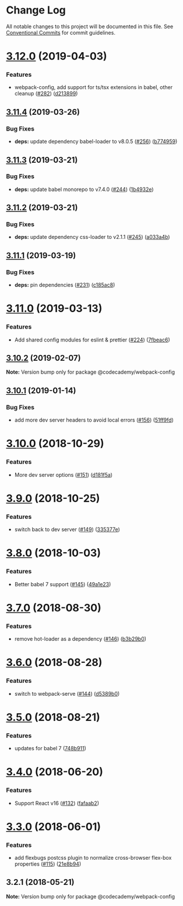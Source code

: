 # Change Log

All notable changes to this project will be documented in this file.
See [Conventional Commits](https://conventionalcommits.org) for commit guidelines.

# [3.12.0](http://github.com/RyzacInc/client-modules/packages/webpack-config/compare/@codecademy/webpack-config@3.11.4...@codecademy/webpack-config@3.12.0) (2019-04-03)


### Features

* webpack-config, add support for ts/tsx extensions in babel, other cleanup  ([#282](http://github.com/RyzacInc/client-modules/packages/webpack-config/issues/282)) ([d213899](http://github.com/RyzacInc/client-modules/packages/webpack-config/commit/d213899))





## [3.11.4](http://github.com/RyzacInc/client-modules/packages/webpack-config/compare/@codecademy/webpack-config@3.11.3...@codecademy/webpack-config@3.11.4) (2019-03-26)


### Bug Fixes

* **deps:** update dependency babel-loader to v8.0.5 ([#256](http://github.com/RyzacInc/client-modules/packages/webpack-config/issues/256)) ([b774959](http://github.com/RyzacInc/client-modules/packages/webpack-config/commit/b774959))





## [3.11.3](http://github.com/RyzacInc/client-modules/packages/webpack-config/compare/@codecademy/webpack-config@3.11.2...@codecademy/webpack-config@3.11.3) (2019-03-21)


### Bug Fixes

* **deps:** update babel monorepo to v7.4.0 ([#244](http://github.com/RyzacInc/client-modules/packages/webpack-config/issues/244)) ([1b4932e](http://github.com/RyzacInc/client-modules/packages/webpack-config/commit/1b4932e))





## [3.11.2](http://github.com/RyzacInc/client-modules/packages/webpack-config/compare/@codecademy/webpack-config@3.11.1...@codecademy/webpack-config@3.11.2) (2019-03-21)


### Bug Fixes

* **deps:** update dependency css-loader to v2.1.1 ([#245](http://github.com/RyzacInc/client-modules/packages/webpack-config/issues/245)) ([a033a4b](http://github.com/RyzacInc/client-modules/packages/webpack-config/commit/a033a4b))





## [3.11.1](http://github.com/RyzacInc/client-modules/packages/webpack-config/compare/@codecademy/webpack-config@3.11.0...@codecademy/webpack-config@3.11.1) (2019-03-19)


### Bug Fixes

* **deps:** pin dependencies ([#231](http://github.com/RyzacInc/client-modules/packages/webpack-config/issues/231)) ([c185ac8](http://github.com/RyzacInc/client-modules/packages/webpack-config/commit/c185ac8))





# [3.11.0](http://github.com/RyzacInc/client-modules/packages/webpack-config/compare/@codecademy/webpack-config@3.10.2...@codecademy/webpack-config@3.11.0) (2019-03-13)


### Features

* Add shared config modules for eslint & prettier ([#224](http://github.com/RyzacInc/client-modules/packages/webpack-config/issues/224)) ([7fbeac6](http://github.com/RyzacInc/client-modules/packages/webpack-config/commit/7fbeac6))





<a name="3.10.2"></a>
## [3.10.2](http://github.com/RyzacInc/gamut/packages/webpack-config/compare/@codecademy/webpack-config@3.10.1...@codecademy/webpack-config@3.10.2) (2019-02-07)

**Note:** Version bump only for package @codecademy/webpack-config





<a name="3.10.1"></a>
## [3.10.1](http://github.com/RyzacInc/gamut/packages/webpack-config/compare/@codecademy/webpack-config@3.10.0...@codecademy/webpack-config@3.10.1) (2019-01-14)


### Bug Fixes

* add more dev server headers to avoid local errors ([#156](http://github.com/RyzacInc/gamut/packages/webpack-config/issues/156)) ([51ff9fd](http://github.com/RyzacInc/gamut/packages/webpack-config/commit/51ff9fd))





<a name="3.10.0"></a>
# [3.10.0](http://github.com/RyzacInc/gamut/packages/webpack-config/compare/@codecademy/webpack-config@3.9.0...@codecademy/webpack-config@3.10.0) (2018-10-29)


### Features

* More dev server options ([#151](http://github.com/RyzacInc/gamut/packages/webpack-config/issues/151)) ([d181f5a](http://github.com/RyzacInc/gamut/packages/webpack-config/commit/d181f5a))





<a name="3.9.0"></a>
# [3.9.0](http://github.com/RyzacInc/gamut/packages/webpack-config/compare/@codecademy/webpack-config@3.8.0...@codecademy/webpack-config@3.9.0) (2018-10-25)


### Features

* switch back to dev server ([#149](http://github.com/RyzacInc/gamut/packages/webpack-config/issues/149)) ([335377e](http://github.com/RyzacInc/gamut/packages/webpack-config/commit/335377e))





<a name="3.8.0"></a>
# [3.8.0](http://github.com/RyzacInc/gamut/packages/webpack-config/compare/@codecademy/webpack-config@3.7.0...@codecademy/webpack-config@3.8.0) (2018-10-03)


### Features

* Better babel 7 support ([#145](http://github.com/RyzacInc/gamut/packages/webpack-config/issues/145)) ([49a1e23](http://github.com/RyzacInc/gamut/packages/webpack-config/commit/49a1e23))





<a name="3.7.0"></a>
# [3.7.0](http://github.com/RyzacInc/gamut/packages/webpack-config/compare/@codecademy/webpack-config@3.6.0...@codecademy/webpack-config@3.7.0) (2018-08-30)


### Features

* remove hot-loader as a dependency ([#146](http://github.com/RyzacInc/gamut/packages/webpack-config/issues/146)) ([b3b29b0](http://github.com/RyzacInc/gamut/packages/webpack-config/commit/b3b29b0))





<a name="3.6.0"></a>
# [3.6.0](http://github.com/RyzacInc/gamut/packages/webpack-config/compare/@codecademy/webpack-config@3.5.0...@codecademy/webpack-config@3.6.0) (2018-08-28)


### Features

* switch to webpack-serve ([#144](http://github.com/RyzacInc/gamut/packages/webpack-config/issues/144)) ([d5389b0](http://github.com/RyzacInc/gamut/packages/webpack-config/commit/d5389b0))





<a name="3.5.0"></a>
# [3.5.0](http://github.com/RyzacInc/gamut/packages/webpack-config/compare/@codecademy/webpack-config@3.4.0...@codecademy/webpack-config@3.5.0) (2018-08-21)


### Features

* updates for babel 7 ([748b911](http://github.com/RyzacInc/gamut/packages/webpack-config/commit/748b911))





<a name="3.4.0"></a>
# [3.4.0](http://github.com/RyzacInc/gamut/packages/webpack-config/compare/@codecademy/webpack-config@3.3.0...@codecademy/webpack-config@3.4.0) (2018-06-20)


### Features

* Support React v16 ([#132](http://github.com/RyzacInc/gamut/packages/webpack-config/issues/132)) ([fafaab2](http://github.com/RyzacInc/gamut/packages/webpack-config/commit/fafaab2))





<a name="3.3.0"></a>
# [3.3.0](http://github.com/RyzacInc/gamut/packages/webpack-config/compare/@codecademy/webpack-config@3.2.1...@codecademy/webpack-config@3.3.0) (2018-06-01)


### Features

* add flexbugs postcss plugin to normalize cross-browser flex-box properties ([#115](http://github.com/RyzacInc/gamut/packages/webpack-config/issues/115)) ([21e8b94](http://github.com/RyzacInc/gamut/packages/webpack-config/commit/21e8b94))





<a name="3.2.1"></a>
## 3.2.1 (2018-05-21)

**Note:** Version bump only for package @codecademy/webpack-config
